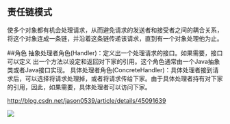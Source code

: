 ## 责任链模式
使多个对象都有机会处理请求，从而避免请求的发送者和接受者之间的耦合关系，
将这个对象连成一条链，并沿着这条链传递该请求，直到有一个对象处理他为止。

##角色
抽象处理者角色(Handler)：定义出一个处理请求的接口。如果需要，接口可以定义 出一个方法以设定和返回对下家的引用。这个角色通常由一个Java抽象类或者Java接口实现。
具体处理者角色(ConcreteHandler)：具体处理者接到请求后，可以选择将请求处理掉，或者将请求传给下家。由于具体处理者持有对下家的引用，因此，如果需要，具体处理者可以访问下家。

http://blog.csdn.net/jason0539/article/details/45091639

![](http://img.blog.csdn.net/20150417081755324?watermark/2/text/aHR0cDovL2Jsb2cuY3Nkbi5uZXQvamFzb24wNTM5/font/5a6L5L2T/fontsize/400/fill/I0JBQkFCMA==/dissolve/70/gravity/Center)
